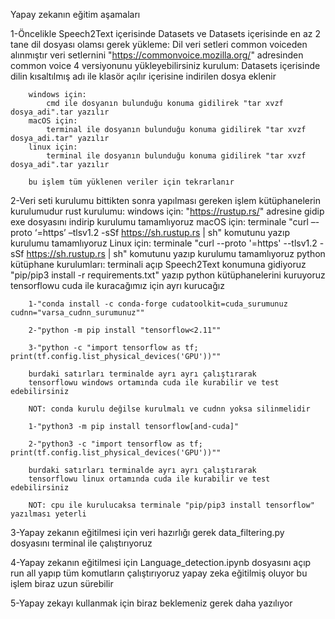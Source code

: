 Yapay zekanın eğitim aşamaları

1-Öncelikle Speech2Text içerisinde Datasets ve Datasets içerisinde en az 2 tane dil dosyası olamsı gerek
    yükleme:
        Dil veri setleri common voiceden alınmıştır veri setlernini "https://commonvoice.mozilla.org/" adresinden
        common voice 4 versiyonunu yükleyebilirsiniz
    kurulum:
        Datasets içerisinde dilin kısaltılmış adı ile klasör açılır içerisine indirilen dosya eklenir

        windows için:
            cmd ile dosyanın bulunduğu konuma gidilirek "tar xvzf dosya_adi".tar yazılır
        macOS için:
            terminal ile dosyanın bulunduğu konuma gidilirek "tar xvzf dosya_adi.tar" yazılır
        linux için:
            terminal ile dosyanın bulunduğu konuma gidilirek "tar xvzf dosya_adi".tar yazılır
        
        bu işlem tüm yüklenen veriler için tekrarlanır

2-Veri seti kurulumu bittikten sonra yapılması gereken işlem kütüphanelerin kurulumudur
    rust kurulumu:
        windows için:
            "https://rustup.rs/" adresine gidip exe dosyasını indirip kurulumu tamamlıyoruz
        macOS için:
            terminale "curl –-proto ‘=https’ –tlsv1.2 -sSf https://sh.rustup.rs | sh" komutunu yazıp kurulumu tamamlıyoruz
        Linux için:
            terminale "curl --proto '=https' --tlsv1.2 -sSf https://sh.rustup.rs | sh" komutunu yazıp kurulumu tamamlıyoruz
    python kütüphane kurulumları:
        terminali açıp Speech2Text konumuna gidiyoruz
        "pip/pip3 install -r requirements.txt" yazıp python kütüphanelerini kuruyoruz
        tensorflowu cuda ile kuracağımız için ayrı kurucağız

        1-"conda install -c conda-forge cudatoolkit=cuda_surumunuz cudnn="varsa_cudnn_surumunuz""

        2-"python -m pip install "tensorflow<2.11""

        3-"python -c "import tensorflow as tf; print(tf.config.list_physical_devices('GPU'))""

        burdaki satırları terminalde ayrı ayrı çalıştırarak
        tensorflowu windows ortamında cuda ile kurabilir ve test edebilirsiniz

        NOT: conda kurulu değilse kurulmalı ve cudnn yoksa silinmelidir 
        
        1-"python3 -m pip install tensorflow[and-cuda]"
        
        2-"python3 -c "import tensorflow as tf; print(tf.config.list_physical_devices('GPU'))""
        
        burdaki satırları terminalde ayrı ayrı çalıştırarak
        tensorflowu linux ortamında cuda ile kurabilir ve test edebilirsiniz
        
        NOT: cpu ile kurulucaksa terminale "pip/pip3 install tensorflow" yazılması yeterli


3-Yapay zekanın eğitilmesi için veri hazırlığı gerek data_filtering.py dosyasını terminal ile çalıştırıyoruz

4-Yapay zekanın eğitilmesi için Language_detection.ipynb dosyasını açıp run all yapıp tüm komutların çalıştırıyoruz
yapay zeka eğitilmiş oluyor bu işlem biraz uzun sürebilir

5-Yapay zekayı kullanmak için biraz beklemeniz gerek daha yazılıyor
